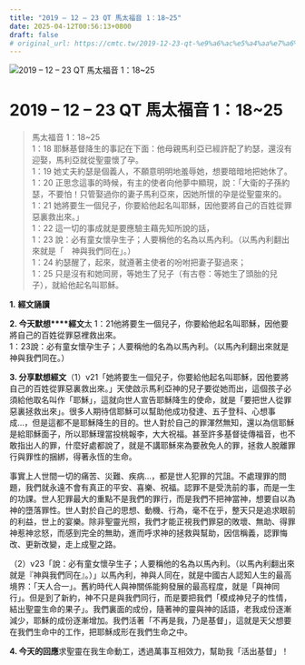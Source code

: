 ```yaml
---
title: "2019 – 12 – 23 QT 馬太福音 1：18~25"
date: 2025-04-12T00:56:13+0800
draft: false
# original_url: https://cmtc.tw/2019-12-23-qt-%e9%a6%ac%e5%a4%aa%e7%a6%8f%e9%9f%b3-1%ef%bc%9a1825
---
```


![2019 – 12 – 23 QT 馬太福音 1：18\~25](/images/qt.jpg   "2019 – 12 – 23 QT 馬太福音 1：18\~25")

# 2019 – 12 – 23 QT 馬太福音 1：18\~25

> 馬太福音 1：18\~25  
> 1：18 耶穌基督降生的事記在下面：他母親馬利亞已經許配了約瑟，還沒有迎娶，馬利亞就從聖靈懷了孕。  
> 1：19 她丈夫約瑟是個義人，不願意明明地羞辱她，想要暗暗地把她休了。  
> 1：20 正思念這事的時候，有主的使者向他夢中顯現，說：「大衛的子孫約瑟，不要怕！只管娶過你的妻子馬利亞來，因她所懷的孕是從聖靈來的。  
> 1：21 她將要生一個兒子，你要給他起名叫耶穌，因他要將自己的百姓從罪惡裏救出來。」  
> 1：22 這一切的事成就是要應驗主藉先知所說的話，  
> 1：23 說：必有童女懷孕生子；人要稱他的名為以馬內利。（以馬內利翻出來就是「　神與我們同在」。）  
> 1：24 約瑟醒了，起來，就遵著主使者的吩咐把妻子娶過來；  
> 1：25 只是沒有和她同房，等她生了兒子（有古卷：等她生了頭胎的兒子），就給他起名叫耶穌。

**1.** **經文誦讀**

**2. 今天默想****經文**太 1：21他將要生一個兒子，你要給他起名叫耶穌，因他要將自己的百姓從罪惡裡救出來。  
1：23說：必有童女懷孕生子；人要稱他的名為以馬內利。（以馬內利翻出來就是神與我們同在。）

**3. 分享默想經文**（1）v21「她將要生一個兒子，你要給他起名叫耶穌，因他要將自己的百姓從罪惡裏救出來。」天使啟示馬利亞神的兒子要從她而出，這個孩子必須給他取名叫作「耶穌」，這就向世人宣告耶穌降生的使命，就是「要把世人從罪惡裏拯救出來」。很多人期待信耶穌可以幫助他成功發達、五子登科、心想事成…，但是這都不是耶穌降生的目的。世人對於自己的罪渾然無知，還以為信耶穌是給耶穌面子，所以耶穌理當投桃報李，大大祝福。甚至許多基督徒傳福音，也不敢指出人的罪，什麼好處都說了，就是不講耶穌來為要赦免人的罪，拯救人脫離罪行與罪性的捆綁，得著永恆的生命。

事實上人世間一切的痛苦、災難、疾病…，都是世人犯罪的咒詛。不處理罪的問題，我們就永遠不會有真正的平安、喜樂、祝福。認罪不是受洗前的事，而是一生的功課。世人犯罪最大的重點不是我們的罪行，而是我們不把神當神，想要自以為神的墮落罪性。世人對於自己的思想、動機、行為，毫不在乎，整天只是追求眼前的利益，世上的宴樂。除非聖靈光照，我們才能正視我們罪惡的敗壞、無助、得罪神惹神忿怒，而感到完全的無助，進而呼求神的拯救與幫助，因信稱義，認罪悔改、更新改變，走上成聖之路。

（2）v23「說：必有童女懷孕生子；人要稱他的名為以馬內利。（以馬內利翻出來就是『神與我們同在』。）」以馬內利，神與人同在，就是中國古人認知人生的最高境界：「天人合一」。舊約時代人與神關係能夠發展的最高程度，就是「與神同行」。但是到了新約，神不只是與我們同行，而是要把我們「模成神兒子的性情，結出聖靈生命的果子」。我們裏面的成份，隨著神的靈與神的話語，老我成份逐漸減少，耶穌的成份逐漸增加。我們活著「不再是我，乃是基督」，這就是天父想要在我們生命中的工作，把耶穌成形在我們生命之中。

**4. 今天的回應**求聖靈在我生命動工，透過萬事互相效力，幫助我「活出基督」！
